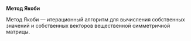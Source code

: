 **Метод Якоби**

Метод Якоби — итерационный алгоритм для вычисления собственных значений
и собственных векторов вещественной симметричной матрицы.
